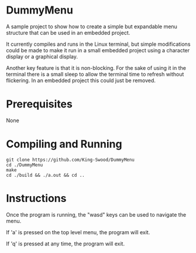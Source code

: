 # DummyMenu
A sample project to show how to create a simple but expandable menu structure that can be used in an embedded project.

It currently compiles and runs in the Linux terminal, but simple modifications could be made to make it run in a small embedded project using a character display or a graphical display.

Another key feature is that it is non-blocking.
For the sake of using it in the terminal there is a small sleep to allow the terminal time to refresh without flickering.
In an embedded project this could just be removed.

# Prerequisites
None

# Compiling and Running
```
git clone https://github.com/King-Swood/DummyMenu
cd ./DummyMenu
make
cd ./build && ./a.out && cd ..
```

# Instructions
Once the program is running, the "wasd" keys can be used to navigate the menu.

If 'a' is pressed on the top level menu, the program will exit.

If 'q' is pressed at any time, the program will exit.
